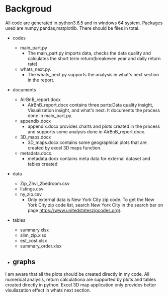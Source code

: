 # Backgroud
All code are generated in python3.6.5 and in windows 64 system. Packages used are numpy,pandas,matplotlib. There should be files in total.

+ codes
    - main_part.py
        -  The main_part.py imports data, checks the data quality and calculates the short term return(breakeven year and daily return rate).
    - whats_next.py. 
       - The whats_next.py supports the analysis in what's next section in the report.



+ documents
    - AirBnB_report.docx
        - AirBnB_report.docx contains three parts:Data quality insight, Visualization insight, and what's next. It documents the process done in main_part.py.
    - appendix.docx
        -  appendix.docx provides charts and plots created in the process and supports some analysis done in AirBnB_report.docx.    
    - 3D_maps.docx
        - 3D_maps.docx contains some geographical plots that are created by excel 3D maps function.   
    - metadata.docx. 
        - metadata.docx contains meta data for external dataset and tables created

+ data
    - Zip_Zhvi_2bedroom.csv
    - listings.csv
    - ny_zip.csv
        - Only external data is New York City zip code. To get the New York City zip code list, search New York City in the search bar on page https://www.unitedstateszipcodes.org/.


+ tables
    - summary.xlsx
    - slim_zip.xlsx
    - est_cost.xlsx
    - summary_order.xlsx

+ graphs
    - 
    

I am aware that all the plots should be created directly in my code. All numerical analysis, return calculationa are supported by plots and tables created directly in python. Excel 3D map application only provides better visuliazation effect in whats next section.
